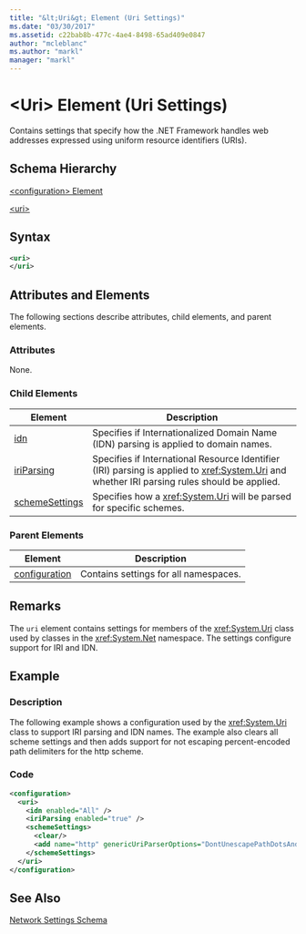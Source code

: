 ```yaml
---
title: "&lt;Uri&gt; Element (Uri Settings)"
ms.date: "03/30/2017"
ms.assetid: c22bab8b-477c-4ae4-8498-65ad409e0847
author: "mcleblanc"
ms.author: "markl"
manager: "markl"
---
```

# &lt;Uri&gt; Element (Uri Settings)
Contains settings that specify how the .NET Framework handles web addresses expressed using uniform resource identifiers (URIs).  
  
## Schema Hierarchy  
 [\<configuration> Element](../../../../../docs/framework/configure-apps/file-schema/configuration-element.md)  
  
 [\<uri>](../../../../../docs/framework/configure-apps/file-schema/network/uri-element-uri-settings.md)  
  
## Syntax  
  
```xml  
<uri>  
</uri>  
```  
  
## Attributes and Elements  
 The following sections describe attributes, child elements, and parent elements.  
  
### Attributes  
 None.  
  
### Child Elements  
  
|**Element**|**Description**|  
|-----------------|---------------------|  
|[idn](../../../../../docs/framework/configure-apps/file-schema/network/idn-element-uri-settings.md)|Specifies if Internationalized Domain Name (IDN) parsing is applied to domain names.|  
|[iriParsing](../../../../../docs/framework/configure-apps/file-schema/network/iriparsing-element-uri-settings.md)|Specifies if International Resource Identifier (IRI) parsing is applied to <xref:System.Uri> and whether IRI parsing rules should be applied.|  
|[schemeSettings](../../../../../docs/framework/configure-apps/file-schema/network/schemesettings-element-uri-settings.md)|Specifies how a <xref:System.Uri> will be parsed for specific schemes.|  
  
### Parent Elements  
  
|**Element**|**Description**|  
|-----------------|---------------------|  
|[configuration](../../../../../docs/framework/configure-apps/file-schema/configuration-element.md)|Contains settings for all namespaces.|  
  
## Remarks  
 The `uri` element contains settings for members of the <xref:System.Uri> class used by classes in the <xref:System.Net> namespace. The settings configure support for IRI and IDN.  
  
## Example  
  
### Description  
 The following example shows a configuration used by the <xref:System.Uri> class to support IRI parsing and IDN names. The example also clears all scheme settings and then adds support for not escaping percent-encoded path delimiters for the http scheme.  
  
### Code  
  
```xml  
<configuration>  
  <uri>  
    <idn enabled="All" />  
    <iriParsing enabled="true" />  
    <schemeSettings>  
      <clear/>  
      <add name="http" genericUriParserOptions="DontUnescapePathDotsAndSlashes"/>  
    </schemeSettings>  
  </uri>  
</configuration>  
```  
  
## See Also  
 [Network Settings Schema](../../../../../docs/framework/configure-apps/file-schema/network/index.md)
